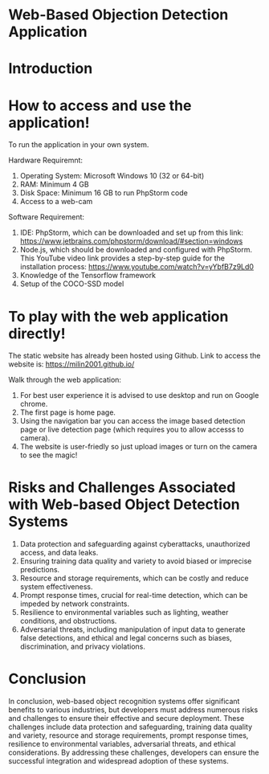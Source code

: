 # Web-Based Objection Detection Application

# Introduction


# How to access and use the application!
To run the application in your own system.

Hardware Requiremnt:
1. Operating System: Microsoft Windows 10 (32 or 64-bit)
2. RAM: Minimum 4 GB
3. Disk Space: Minimum 16 GB to run PhpStorm code
4. Access to a web-cam

Software Requirement:
1. IDE: PhpStorm, which can be downloaded and set up from this link: https://www.jetbrains.com/phpstorm/download/#section=windows
2. Node.js, which should be downloaded and configured with PhpStorm. This YouTube video link provides a step-by-step guide for the installation process: https://www.youtube.com/watch?v=yYbfB7z9Ld0
3. Knowledge of the Tensorflow framework
4. Setup of the COCO-SSD model

# To play with the web application directly!
The static website has already been hosted using Github. Link to access the website is: https://milin2001.github.io/

Walk through the web application:
1. For best user experience it is advised to use desktop and run on Google chrome.
2. The first page is home page.
3. Using the navigation bar you can access the image based detection page or live detection page (which requires you to allow accesss to camera).
4. The website is user-friedly so just upload images or turn on the camera to see the magic!



# Risks and Challenges Associated with Web-based Object Detection Systems

1. Data protection and safeguarding against cyberattacks, unauthorized access, and data leaks.
2. Ensuring training data quality and variety to avoid biased or imprecise predictions.
3. Resource and storage requirements, which can be costly and reduce system effectiveness.
4. Prompt response times, crucial for real-time detection, which can be impeded by network constraints.
5. Resilience to environmental variables such as lighting, weather conditions, and obstructions.
6. Adversarial threats, including manipulation of input data to generate false detections, and ethical and legal concerns such as biases, discrimination, and privacy violations.

# Conclusion
 In conclusion, web-based object recognition systems offer significant benefits to various industries, but developers must address numerous risks and challenges to ensure their effective and secure deployment. These challenges include data protection and safeguarding, training data quality and variety, resource and storage requirements, prompt response times, resilience to environmental variables, adversarial threats, and ethical considerations. By addressing these challenges, developers can ensure the successful integration and widespread adoption of these systems.
